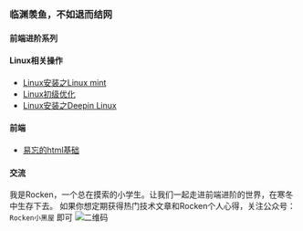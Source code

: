 ### 临渊羡鱼，不如退而结网
#### 前端进阶系列



#### Linux相关操作
 - [Linux安装之Linux mint](https://github.com/cunxu/Blog/issues/1#issue-413995564)
 - [Linux初级优化](https://github.com/cunxu/Blog/issues/2#issue-416370522)
 - [Linux安装之Deepin Linux](https://github.com/cunxu/Blog/issues/3#issue-416398384)

#### 前端
 - [易忘的html基础](https://github.com/cunxu/Blog/issues/4#issue-416412808)



#### 交流
我是Rocken，一个总在摸索的小学生。让我们一起走进前端进阶的世界，在寒冬中生存下去。
如果你想定期获得热门技术文章和Rocken个人心得，关注公众号：`Rocken小黑屋` 即可
![二维码](https://upload-images.jianshu.io/upload_images/8336115-22f7b5aa1bf4c1ed.png?imageMogr2/auto-orient/strip%7CimageView2/2/w/1240)

